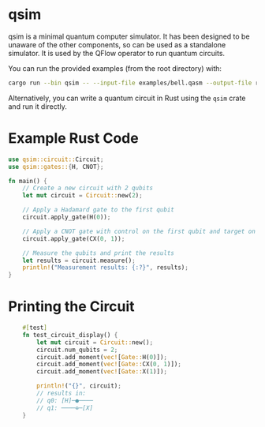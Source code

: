 # qsim

qsim is a minimal quantum computer simulator. It has been designed to be unaware of the other components, 
so can be used as a standalone simulator. It is used by the QFlow operator to run quantum circuits.

You can run the provided examples (from the root directory) with:

```bash
cargo run --bin qsim -- --input-file examples/bell.qasm --output-file results.json
```

Alternatively, you can write a quantum circuit in Rust using the `qsim` crate and run it directly.

# Example Rust Code

```rust
use qsim::circuit::Circuit;
use qsim::gates::{H, CNOT};

fn main() {
    // Create a new circuit with 2 qubits
    let mut circuit = Circuit::new(2);

    // Apply a Hadamard gate to the first qubit
    circuit.apply_gate(H(0));

    // Apply a CNOT gate with control on the first qubit and target on the second qubit
    circuit.apply_gate(CX(0, 1));

    // Measure the qubits and print the results
    let results = circuit.measure();
    println!("Measurement results: {:?}", results);
}
```

# Printing the Circuit

```rust
    #[test]
    fn test_circuit_display() {
        let mut circuit = Circuit::new();
        circuit.num_qubits = 2;
        circuit.add_moment(vec![Gate::H(0)]);
        circuit.add_moment(vec![Gate::CX(0, 1)]);
        circuit.add_moment(vec![Gate::X(1)]);

        println!("{}", circuit);
        // results in:
        // q0: [H]─●────
        // q1: ────⊕─[X]
    }
```